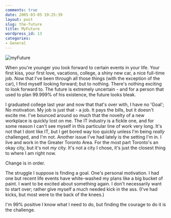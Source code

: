 ```yaml
---
comments: true
date: 2005-03-05 19:25:39
layout: post
slug: the-future
title: MyFuture
wordpress_id: 13
categories:
- General
---
```


![myFuture](http://www.isystech.net/images/myfuture.png)


When you're younger you look forward to certain events in your life. Your first kiss, your first love, vacations, college, a shiny new car,  a nice full-time job. Now that I've been through all those things (with the exception of the car), I find myself looking forward; but to nothing.
There's nothing exciting to look forward to. The future is extremely uncertain - and for a person that used to plan 99.999% of his existence, the future looks bleak.




I graduated college last year and now that that's over with, I have no 'Goal'; No motivation. My job is just that - a job. It pays the bills, but it doesn't excite me. I've bounced around so much that the novelty of a new workplace is quickly lost on me. The IT industry is a fickle one, and for some reason I can't see myself in this particular line of work very long.  It's not that I dont like IT, but I get bored way too quickly unless I'm being _really_ challenged, and I'm not. Another issue I've had lately is the setting I'm in. I live and work in the Greater Toronto Area. For the most part Toronto's an okay city, but it's not _my_ city. It's not a city I chose, it's just the closest thing to where I am right now.


  



Change is in order.


  



The struggle I suppose is finding a goal. One's personal motivation. I had one but recent life events have white-washed my plans like a big bucket of paint. I want to be excited about something again. I don't necessarily want to start over; rather give myself a much needed kick in the ass. (I've had kicks, but most were to  the back of the knees.)




I'm 99% positive I know what I need to do, but finding the courage to do it is the challenge.



